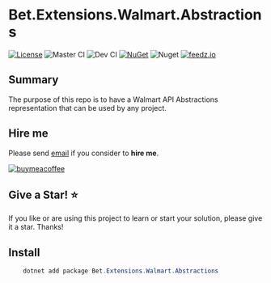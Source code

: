 ﻿# Bet.Extensions.Walmart.Abstractions

[![License](https://img.shields.io/badge/License-Apache_2.0-blue.svg)](https://raw.githubusercontent.com/kdcllc/Bet.Extensions.Walmart/master/LICENSE)
![Master CI](https://github.com/kdcllc/Bet.Extensions.Walmart/actions/workflows/master.yml/badge.svg)
![Dev CI](https://github.com/kdcllc/Bet.Extensions.Walmart/actions/workflows/dev.yml/badge.svg)
[![NuGet](https://img.shields.io/nuget/v/Bet.Extensions.Walmart.Abstractions.svg)](https://www.nuget.org/packages?q=Bet.Extensions.Walmart.Abstractions)
![Nuget](https://img.shields.io/nuget/dt/Bet.Extensions.Walmart.Abstractions)
[![feedz.io](https://img.shields.io/badge/endpoint.svg?url=https://f.feedz.io/kdcllc/bet-extensions-walmart/shield/Bet.Extensions.Walmart.Abstractions/latest)](https://f.feedz.io/kdcllc/bet-extensions-walmart/packages/Bet.Extensions.Walmart.Abstractions/latest/download)

## Summary

The purpose of this repo is to have a Walmart API Abstractions representation that can be used by any project.

## Hire me

Please send [email](mailto:kingdavidconsulting[AT]gmail.com) if you consider to **hire me**.

[![buymeacoffee](https://www.buymeacoffee.com/assets/img/custom_images/orange_img.png)](https://www.buymeacoffee.com/vyve0og)

## Give a Star! :star:

If you like or are using this project to learn or start your solution, please give it a star. Thanks!

## Install

```csharp
    dotnet add package Bet.Extensions.Walmart.Abstractions
```
